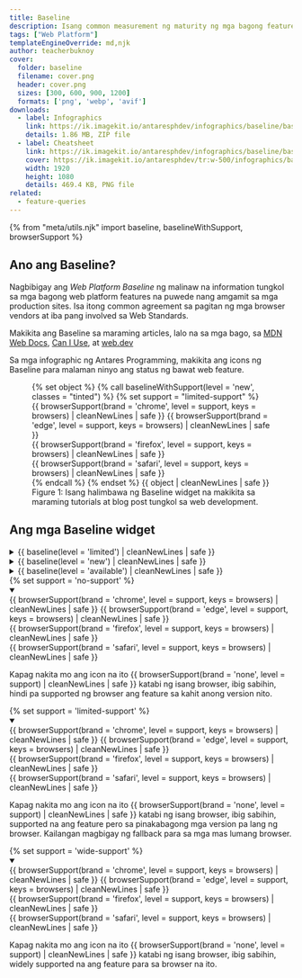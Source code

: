 ```yaml
---
title: Baseline
description: Isang common measurement ng maturity ng mga bagong feature sa web platform.
tags: ["Web Platform"]
templateEngineOverride: md,njk
author: teacherbuknoy
cover:
  folder: baseline
  filename: cover.png
  header: cover.png
  sizes: [300, 600, 900, 1200]
  formats: ['png', 'webp', 'avif']
downloads:
  - label: Infographics
    link: https://ik.imagekit.io/antaresphdev/infographics/baseline/baseline.zip
    details: 1.86 MB, ZIP file
  - label: Cheatsheet
    link: https://ik.imagekit.io/antaresphdev/infographics/baseline/baseline.png
    cover: https://ik.imagekit.io/antaresphdev/tr:w-500/infographics/baseline/baseline.png
    width: 1920
    height: 1080
    details: 469.4 KB, PNG file
related:
  - feature-queries
---
```

{% from "meta/utils.njk" import baseline, baselineWithSupport, browserSupport %}

## Ano ang Baseline?

Nagbibigay ang <dfn class="weight--bold">Web Platform Baseline</dfn> ng malinaw na information tungkol sa mga bagong web platform features na puwede nang amgamit sa mga production sites. Isa itong common agreement sa pagitan ng mga browser vendors at iba pang involved sa Web Standards.

Makikita ang Baseline sa maraming articles, lalo na sa mga bago, sa [MDN Web Docs](https://developer.mozilla.org), [Can I Use](https://caniuse.com), at [web.dev](https://web.dev)

Sa mga infographic ng Antares Programming, makikita ang icons ng Baseline para malaman ninyo ang status ng bawat web feature.

<figure>
  <div class="object">
    {% set object %}
      {% call baselineWithSupport(level = 'new', classes = "tinted") %}
      {% set support = "limited-support" %}
      <div class="support-indicator">
        {{ browserSupport(brand = 'chrome', level = support, keys = browsers) | cleanNewLines | safe }}
        {{ browserSupport(brand = 'edge', level = support, keys = browsers) | cleanNewLines | safe }}
      </div>
      <div class="support-indicator">
        {{ browserSupport(brand = 'firefox', level = support, keys = browsers) | cleanNewLines | safe }}
      </div>
      <div class="support-indicator">
        {{ browserSupport(brand = 'safari', level = support, keys = browsers) | cleanNewLines | safe }}
      </div>
    {% endcall %}
    {% endset %}
    {{ object | cleanNewLines | safe }}
  </div>
  <figcaption>Figure 1: Isang halimbawa ng Baseline widget na makikita sa maraming tutorials at blog post tungkol sa web development.</figcaption>
</figure>

## Ang mga Baseline widget

<div>
  <details class="disclosure">
    <summary class="disclosure__notice padding-block--none padding-inline-start--none">{{ baseline(level = 'limited') | cleanNewLines | safe }}</summary>
    <div class="disclosure__body">
      <p>Kapag <dfn class="weight--bold">Limited Availability</dfn> ang isang feature, ibig sabihin, hindi pa ito supported sa pinakagamitíng mga browser. Hindi pa ito gagana sa maraming devices</p>
    </div>
  </details>
  <details class="disclosure">
    <summary class="disclosure__notice padding-block--none padding-inline-start--none">{{ baseline(level = 'new') | cleanNewLines | safe }}</summary>
    <div class="disclosure__body">
      <p>Kapag <dfn class="weight--bold">Newly Available</dfn> ang isang feature, simula sa naka-indicate na taon, gumagana na ang feature na ito sa lahat ng latest devices at web browser versions</p>
      <p>Kapag Newly Available na ang feature, puwede mo na itong aralin at gamitin sa mga website, pero kailangan mong maglagay ng fallback para sa mga mas lumang browser.</p>
    </div>
  </details>
  <details class="disclosure">
    <summary class="disclosure__notice padding-block--none padding-inline-start--none">{{ baseline(level = 'available') | cleanNewLines | safe }}</summary>
    <div class="disclosure__body">
      <p>Kapag <dfn class="weight--bold">Widely Available</dfn> ang isang feature, gumagana ang feature na ito sa maraming browsers at devices. Nagiging Widely Available ang isang feature kapag 30 months na ito sa Newly Available status.</p>
      <p>Kapag Widely Available na ang isang feature, puwede mo na itong gamitin sa mga production-level na apps at websites.</p>  
    </div>
  </details>
</div>

<div class="margin-block-start--l">
  {% set support = 'no-support' %}
  <details class="disclosure" open>
    <summary class="disclosure__notice padding-block--none padding-inline-start--none">
      <div class="baseline">
        <div class="browsers">
          <div class="support-indicator">{{ browserSupport(brand = 'chrome', level = support, keys = browsers) | cleanNewLines | safe }}
            {{ browserSupport(brand = 'edge', level = support, keys = browsers) | cleanNewLines | safe }}</div>
          <div class="support-indicator">{{ browserSupport(brand = 'firefox', level = support, keys = browsers) | cleanNewLines | safe }}</div>
          <div class="support-indicator">{{ browserSupport(brand = 'safari', level = support, keys = browsers) | cleanNewLines | safe }}</div>
        </div>
      </div>
    </summary>
    <div class="disclosure__body">
      <p>Kapag nakita mo ang icon na ito <span class="support-indicator">{{ browserSupport(brand = 'none', level = support) | cleanNewLines | safe }}</span> katabi ng isang browser, ibig sabihin, hindi pa supported ng browser ang feature sa kahit anong version nito.</p>
    </div>
  </details>
  {% set support = 'limited-support' %}
  <details class="disclosure" open>
    <summary class="disclosure__notice padding-block--none padding-inline-start--none">
      <div class="baseline">
        <div class="browsers">
          <div class="support-indicator">{{ browserSupport(brand = 'chrome', level = support, keys = browsers) | cleanNewLines | safe }}
            {{ browserSupport(brand = 'edge', level = support, keys = browsers) | cleanNewLines | safe }}</div>
          <div class="support-indicator">{{ browserSupport(brand = 'firefox', level = support, keys = browsers) | cleanNewLines | safe }}</div>
          <div class="support-indicator">{{ browserSupport(brand = 'safari', level = support, keys = browsers) | cleanNewLines | safe }}</div>
        </div>
      </div>
    </summary>
    <div class="disclosure__body">
      <p>Kapag nakita mo ang icon na ito <span class="support-indicator">{{ browserSupport(brand = 'none', level = support) | cleanNewLines | safe }}</span> katabi ng isang browser, ibig sabihin, supported na ang feature pero sa pinakabagong mga version pa lang ng browser. Kailangan magbigay ng fallback para sa mga mas lumang browser.</p>
    </div>
  </details>
  {% set support = 'wide-support' %}
  <details class="disclosure" open>
    <summary class="disclosure__notice padding-block--none padding-inline-start--none">
      <div class="baseline">
        <div class="browsers">
          <div class="support-indicator">{{ browserSupport(brand = 'chrome', level = support, keys = browsers) | cleanNewLines | safe }}
            {{ browserSupport(brand = 'edge', level = support, keys = browsers) | cleanNewLines | safe }}</div>
          <div class="support-indicator">{{ browserSupport(brand = 'firefox', level = support, keys = browsers) | cleanNewLines | safe }}</div>
          <div class="support-indicator">{{ browserSupport(brand = 'safari', level = support, keys = browsers) | cleanNewLines | safe }}</div>
        </div>
      </div>
    </summary>
    <div class="disclosure__body">
      <p>Kapag nakita mo ang icon na ito <span class="support-indicator">{{ browserSupport(brand = 'none', level = support) | cleanNewLines | safe }}</span> katabi ng isang browser, ibig sabihin, widely supported na ang feature para sa browser na ito.</p>
    </div>
  </details>
</div>